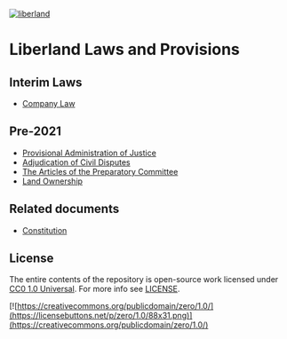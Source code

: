 [![liberland](http://liberland.org/addons/image/Liberland_znak_small.png)](https://github.com/liberland/liberland)

# Liberland Laws and Provisions

## Interim Laws
* [Company Law](https://github.com/liberland/laws/blob/Laws-Current/Company%20Act/Company%20Act.md)

## Pre-2021
* [Provisional Administration of Justice](drafts/The_Articles_of_the_Preparatory_Committee.md)
* [Adjudication of Civil Disputes](drafts/Adjudication_of_Civil_Disputes.md)
* [The Articles of the Preparatory Committee](drafts/The_Articles_of_the_Preparatory_Committee.md)
* [Land Ownership](https://github.com/liberland/laws/blob/Laws-Current/drafts/Land_Ownership.md)

## Related documents

* [Constitution](https://github.com/liberland/constitution/blob/master/Constitution.md)

## License

The entire contents of the repository is open-source work licensed under [CC0 1.0 Universal](https://creativecommons.org/publicdomain/zero/1.0/). For more info see [LICENSE](LICENSE).

[![https://creativecommons.org/publicdomain/zero/1.0/](https://licensebuttons.net/p/zero/1.0/88x31.png)](https://creativecommons.org/publicdomain/zero/1.0/)

